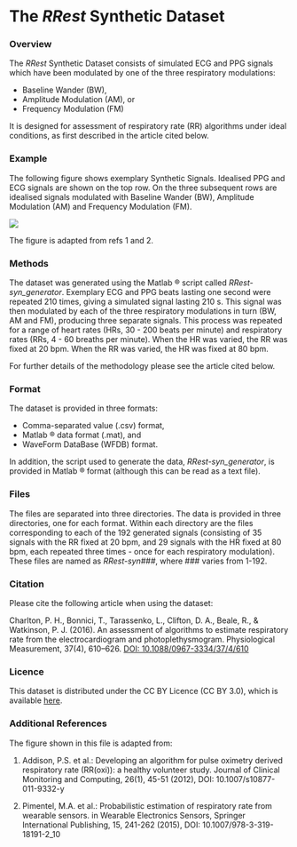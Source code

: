 The _RRest_ Synthetic Dataset
=============================

### Overview

The _RRest_ Synthetic Dataset consists of simulated ECG and PPG signals which have been modulated by one of the three respiratory modulations:

* Baseline Wander (BW),
* Amplitude Modulation (AM), or
* Frequency Modulation (FM)

It is designed for assessment of respiratory rate (RR) algorithms under ideal conditions, as first described in the article cited below.

### Example

The following figure shows exemplary Synthetic Signals. Idealised PPG and ECG signals are shown on the top row. On the three subsequent rows are idealised signals modulated with Baseline Wander (BW), Amplitude Modulation (AM) and Frequency Modulation (FM).

![](http://haemod.uk/images/research/pete/resp_mods.png)

The figure is adapted from refs 1 and 2.

### Methods

The dataset was generated using the Matlab &reg; script called _RRest-syn_generator_. Exemplary ECG and PPG beats lasting one second were repeated 210 times, giving a simulated signal lasting 210 s. This signal was then modulated by each of the three respiratory modulations in turn (BW, AM and FM), producing three separate signals. This process was repeated for a range of heart rates (HRs, 30 - 200 beats per minute) and respiratory rates (RRs, 4 - 60 breaths per minute). When the HR was varied, the RR was fixed at 20 bpm. When the RR was varied, the HR was fixed at 80 bpm.

For further details of the methodology please see the article cited below.

### Format

The dataset is provided in three formats:

* Comma-separated value (.csv) format,
* Matlab &reg; data format (.mat), and
* WaveForm DataBase (WFDB) format.

In addition, the script used to generate the data, _RRest-syn_generator_, is provided in Matlab &reg; format (although this can be read as a text file).

### Files

The files are separated into three directories. The data is provided in three directories, one for each format. Within each directory are the files corresponding to each of the 192 generated signals (consisting of 35 signals with the RR fixed at 20 bpm, and 29 signals with the HR fixed at 80 bpm, each repeated three times - once for each respiratory modulation). These files are named as _RRest-syn###_, where ### varies from 1-192.

### Citation

Please cite the following article when using the dataset:

Charlton, P. H., Bonnici, T., Tarassenko, L., Clifton, D. A., Beale, R., & Watkinson, P. J. (2016). An assessment of algorithms to estimate respiratory rate from the electrocardiogram and photoplethysmogram. Physiological Measurement, 37(4), 610–626. [DOI: 10.1088/0967-3334/37/4/610](http://doi.org/10.1088/0967-3334/37/4/610)

### Licence

This dataset is distributed under the CC BY Licence (CC BY 3.0), which is available [here](https://creativecommons.org/licenses/by/3.0/).

### Additional References

The figure shown in this file is adapted from:

1. Addison, P.S. et al.: Developing an algorithm for pulse oximetry derived respiratory rate (RR(oxi)): a healthy volunteer study. Journal of Clinical Monitoring and Computing, 26(1), 45-51 (2012), DOI: 10.1007/s10877-011-9332-y

2. Pimentel, M.A. et al.: Probabilistic estimation of respiratory rate from wearable sensors. in Wearable Electronics Sensors, Springer International Publishing, 15, 241-262 (2015), DOI: 10.1007/978-3-319-18191-2_10
